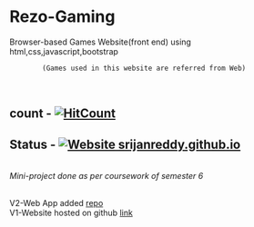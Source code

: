 # Rezo-Gaming
Browser-based Games Website(front end) using html,css,javascript,bootstrap

            (Games used in this website are referred from Web)
            
 <br>
 
 ## count - [![HitCount](http://hits.dwyl.com/SrijanReddy/Rezo-Gaming/.svg)](http://hits.dwyl.com/SrijanReddy/Rezo-Gaming/)

 ## Status - [![Website srijanreddy.github.io](https://img.shields.io/website-up-down-green-red/http/cv.lbesson.qc.to.svg)](http://srijanreddy.github.io/)

<br>
   <i>Mini-project done as per coursework of semester 6</i>

<br>
<br>

V2-Web App added [repo](https://github.com/SrijanReddy/Random/tree/master/008)
<br>
V1-Website hosted on github [link](srijanreddy.github.io)
